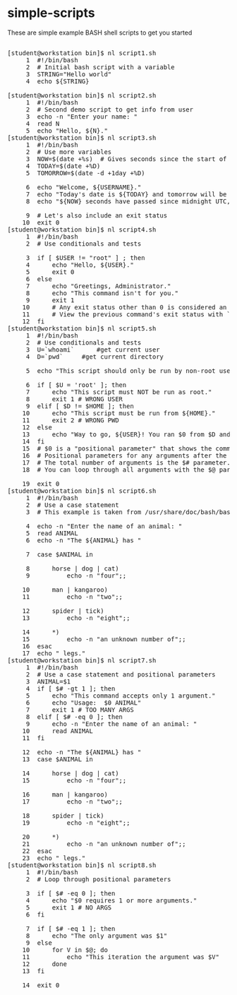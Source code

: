 # simple-scripts

These are simple example BASH shell scripts to get you started

<pre>

[student@workstation bin]$ nl script1.sh 
     1	#!/bin/bash      
     2	# Initial bash script with a variable
     3	STRING="Hello world"
     4	echo ${STRING}
       
[student@workstation bin]$ nl script2.sh 
     1	#!/bin/bash
     2	# Second demo script to get info from user
     3	echo -n "Enter your name: "
     4	read N
     5	echo "Hello, ${N}."
[student@workstation bin]$ nl script3.sh 
     1	#!/bin/bash
     2	# Use more variables
     3	NOW=$(date +%s)  # Gives seconds since the start of UNIX time
     4	TODAY=$(date +%D) 
     5	TOMORROW=$(date -d +1day +%D)
       
     6	echo "Welcome, ${USERNAME}."
     7	echo "Today's date is ${TODAY} and tomorrow will be ${TOMORROW}."
     8	echo "${NOW} seconds have passed since midnight UTC, Jan 1, 1970."
       
     9	# Let's also include an exit status 
    10	exit 0
[student@workstation bin]$ nl script4.sh 
     1	#!/bin/bash       
     2	# Use conditionals and tests
       
     3	if [ $USER != "root" ] ; then 
     4		echo "Hello, ${USER}."
     5		exit 0
     6	else
     7		echo "Greetings, Administrator."
     8		echo "This command isn't for you."
     9		exit 1 
    10		# Any exit status other than 0 is considered an error 
    11		# View the previous command's exit status with `echo $?`
    12	fi
[student@workstation bin]$ nl script5.sh 
     1	#!/bin/bash
     2	# Use conditionals and tests
     3	U=`whoami`  	#get current user
     4	D=`pwd`		#get current directory
       
     5	echo "This script should only be run by non-root users from their home directory."
       
     6	if [ $U = 'root' ]; then
     7		echo "This script must NOT be run as root."
     8		exit 1 # WRONG USER
     9	elif [ $D != $HOME ]; then
    10		echo "This script must be run from ${HOME}."
    11		exit 2 # WRONG PWD
    12	else
    13		echo "Way to go, ${USER}! You ran $0 from $D and followed instructions correctly."
    14	fi
    15	# $0 is a "positional parameter" that shows the command itself.
    16	# Positional parameters for any arguments after the command would be $1 $2 $3 and so on.
    17	# The total number of arguments is the $# parameter. 
    18	# You can loop through all arguments with the $@ parameter.
       
    19	exit 0
[student@workstation bin]$ nl script6.sh 
     1	#!/bin/bash       
     2	# Use a case statement
     3	# This example is taken from /usr/share/doc/bash/bashref.html
       
     4	echo -n "Enter the name of an animal: "
     5	read ANIMAL
     6	echo -n "The ${ANIMAL} has "
       
     7	case $ANIMAL in
       
     8		horse | dog | cat)
     9			echo -n "four";;
       
    10		man | kangaroo)
    11			echo -n "two";;
       
    12		spider | tick)
    13			echo -n "eight";;
       
    14		*)
    15			echo -n "an unknown number of";;
    16	esac
    17	echo " legs."
[student@workstation bin]$ nl script7.sh 
     1	#!/bin/bash
     2	# Use a case statement and positional parameters
     3	ANIMAL=$1
     4	if [ $# -gt 1 ]; then
     5		echo "This command accepts only 1 argument."
     6		echo "Usage:  $0 ANIMAL"
     7		exit 1 # TOO MANY ARGS
     8	elif [ $# -eq 0 ]; then
     9		echo -n "Enter the name of an animal: "
    10		read ANIMAL
    11	fi
       
    12	echo -n "The ${ANIMAL} has "
    13	case $ANIMAL in
       
    14		horse | dog | cat)
    15			echo -n "four";;
       
    16		man | kangaroo)
    17			echo -n "two";;
       
    18		spider | tick)
    19			echo -n "eight";;
       
    20		*)
    21			echo -n "an unknown number of";;
    22	esac
    23	echo " legs."
[student@workstation bin]$ nl script8.sh 
     1	#!/bin/bash
     2	# Loop through positional parameters
       
     3	if [ $# -eq 0 ]; then
     4		echo "$0 requires 1 or more arguments."
     5		exit 1 # NO ARGS
     6	fi
       
     7	if [ $# -eq 1 ]; then
     8		echo "The only argument was $1"
     9	else
    10		for V in $@; do
    11			echo "This iteration the argument was $V"
    12		done
    13	fi
       
    14	exit 0
       
     </pre>
